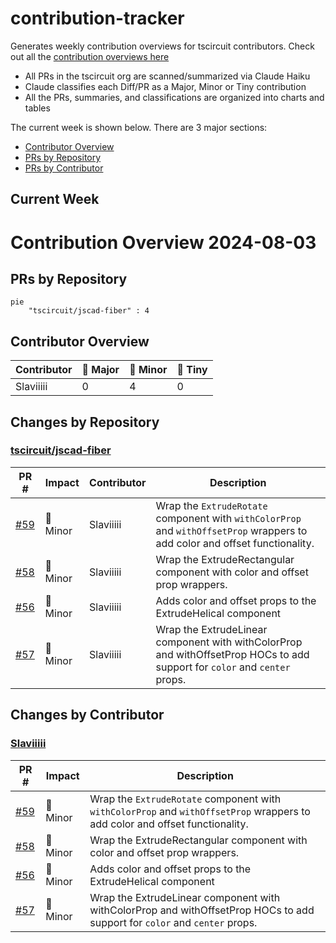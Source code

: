 # contribution-tracker

Generates weekly contribution overviews for tscircuit contributors. Check out all
the [contribution overviews here](./contribution-overviews/)

* All PRs in the tscircuit org are scanned/summarized via Claude Haiku
* Claude classifies each Diff/PR as a Major, Minor or Tiny contribution
* All the PRs, summaries, and classifications are organized into charts and tables

The current week is shown below. There are 3 major sections:

* [Contributor Overview](#contributor-overview)
* [PRs by Repository](#prs-by-repository)
* [PRs by Contributor](#changes-by-contributor)

## Current Week

<!-- START_CURRENT_WEEK -->

# Contribution Overview 2024-08-03

## PRs by Repository

```mermaid
pie
    "tscircuit/jscad-fiber" : 4
```

## Contributor Overview

| Contributor | 🐳 Major | 🐙 Minor | 🐌 Tiny |
|-------------|-------|-------|-------|
| Slaviiiii | 0 | 4 | 0 |

## Changes by Repository

### [tscircuit/jscad-fiber](https://github.com/tscircuit/jscad-fiber)

| PR # | Impact | Contributor | Description |
|------|--------|-------------|-------------|
| [#59](https://github.com/tscircuit/jscad-fiber/pull/59) | 🐙 Minor | Slaviiiii | Wrap the `ExtrudeRotate` component with `withColorProp` and `withOffsetProp` wrappers to add color and offset functionality. |
| [#58](https://github.com/tscircuit/jscad-fiber/pull/58) | 🐙 Minor | Slaviiiii | Wrap the ExtrudeRectangular component with color and offset prop wrappers. |
| [#56](https://github.com/tscircuit/jscad-fiber/pull/56) | 🐙 Minor | Slaviiiii | Adds color and offset props to the ExtrudeHelical component |
| [#57](https://github.com/tscircuit/jscad-fiber/pull/57) | 🐙 Minor | Slaviiiii | Wrap the ExtrudeLinear component with withColorProp and withOffsetProp HOCs to add support for `color` and `center` props. |

## Changes by Contributor

### [Slaviiiii](https://github.com/Slaviiiii)

| PR # | Impact | Description |
|------|--------|-------------|
| [#59](https://github.com/tscircuit/jscad-fiber/pull/59) | 🐙 Minor | Wrap the `ExtrudeRotate` component with `withColorProp` and `withOffsetProp` wrappers to add color and offset functionality. |
| [#58](https://github.com/tscircuit/jscad-fiber/pull/58) | 🐙 Minor | Wrap the ExtrudeRectangular component with color and offset prop wrappers. |
| [#56](https://github.com/tscircuit/jscad-fiber/pull/56) | 🐙 Minor | Adds color and offset props to the ExtrudeHelical component |
| [#57](https://github.com/tscircuit/jscad-fiber/pull/57) | 🐙 Minor | Wrap the ExtrudeLinear component with withColorProp and withOffsetProp HOCs to add support for `color` and `center` props. |



<!-- END_CURRENT_WEEK -->
